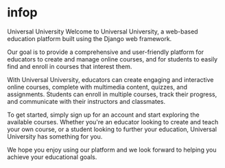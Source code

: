 # infop

Universal University
Welcome to Universal University, a web-based education platform built using the Django web framework.

Our goal is to provide a comprehensive and user-friendly platform for educators to create and manage online courses, and for students to easily find and enroll in courses that interest them.

With Universal University, educators can create engaging and interactive online courses, complete with multimedia content, quizzes, and assignments. Students can enroll in multiple courses, track their progress, and communicate with their instructors and classmates.

To get started, simply sign up for an account and start exploring the available courses. Whether you're an educator looking to create and teach your own course, or a student looking to further your education, Universal University has something for you.

We hope you enjoy using our platform and we look forward to helping you achieve your educational goals.
